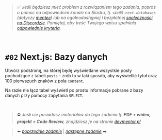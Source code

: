> :white_check_mark: *Jeśli będziesz mieć problem z rozwiązaniem tego zadania, poproś o pomoc na odpowiednim kanale na Slacku, tj. `s4e05-next-databases` (dotyczy [mentee](https://devmentor.pl/mentoring-javascript/)) lub na ogólnodostępnej i bezpłatnej [społeczności na Discordzie](https://devmentor.pl/discord). Pamiętaj, aby treść Twojego wpisu spełniała [odpowiednie kryteria](https://devmentor.pl/jak-prosic-o-pomoc/).*

&nbsp;

# `#02` Next.js: Bazy danych

Utwórz podstronę, na której będę wyświetlane wszystkie posty pochodzące z tabeli `posts` - zrób to w taki sposób, aby wyświetlić tytuł oraz 100 pierwszuch znaków z pola `content`.

Na razie nie łącz tabel wyświetl po prostu informacje pobrane z bazy danych przy pomocy zapytania `SELECT`. 


&nbsp;
> :no_entry: *Jeśli nie posiadasz materiałów do tego zadania tj. **PDF + wideo, projekt + Code Review**, znajdziesz je na stronie [devmentor.pl](https://devmentor.pl/workshop-next-databases)*

> :arrow_left: [*poprzednie zadanie*](./../01) | [*następne zadanie*](./../03) :arrow_right:

